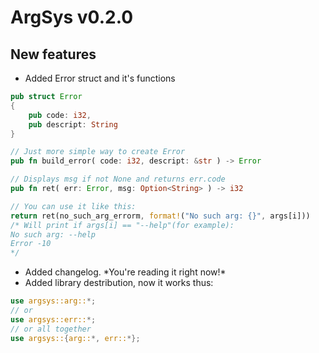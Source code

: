 # ArgSys v0.2.0
## New features
- Added Error struct and it's functions
``` rust
pub struct Error
{
    pub code: i32,
    pub descript: String
}

// Just more simple way to create Error
pub fn build_error( code: i32, descript: &str ) -> Error

// Displays msg if not None and returns err.code
pub fn ret( err: Error, msg: Option<String> ) -> i32

// You can use it like this:
return ret(no_such_arg_errorm, format!("No such arg: {}", args[i]))
/* Will print if args[i] == "--help"(for example):
No such arg: --help
Error -10
*/

```
- Added changelog. *You're reading it right now!\*
- Added library destribution, now it works thus:
``` rust
use argsys::arg::*;
// or
use argsys::err::*;
// or all together
use argsys::{arg::*, err::*};
```